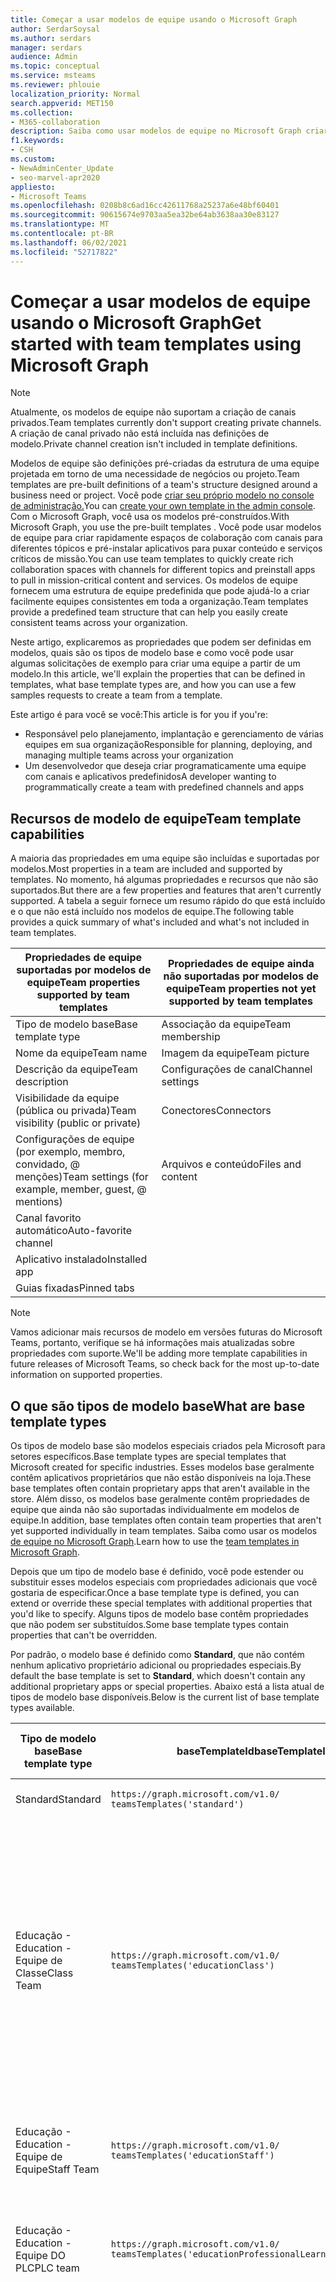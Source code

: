 ```yaml
---
title: Começar a usar modelos de equipe usando o Microsoft Graph
author: SerdarSoysal
ms.author: serdars
manager: serdars
audience: Admin
ms.topic: conceptual
ms.service: msteams
ms.reviewer: phlouie
localization_priority: Normal
search.appverid: MET150
ms.collection:
- M365-collaboration
description: Saiba como usar modelos de equipe no Microsoft Graph criar espaços de colaboração com canais para diferentes tópicos e pré-instalar aplicativos para fornecer conteúdo e serviços.
f1.keywords:
- CSH
ms.custom:
- NewAdminCenter_Update
- seo-marvel-apr2020
appliesto:
- Microsoft Teams
ms.openlocfilehash: 0208b8c6ad16cc42611768a25237a6e48bf60401
ms.sourcegitcommit: 90615674e9703aa5ea32be64ab3638aa30e83127
ms.translationtype: MT
ms.contentlocale: pt-BR
ms.lasthandoff: 06/02/2021
ms.locfileid: "52717822"
---
```

# <a name="get-started-with-team-templates-using-microsoft-graph"></a><span data-ttu-id="325a9-103">Começar a usar modelos de equipe usando o Microsoft Graph</span><span class="sxs-lookup"><span data-stu-id="325a9-103">Get started with team templates using Microsoft Graph</span></span>

> [!NOTE]
> <span data-ttu-id="325a9-104">Atualmente, os modelos de equipe não suportam a criação de canais privados.</span><span class="sxs-lookup"><span data-stu-id="325a9-104">Team templates currently don't support creating private channels.</span></span> <span data-ttu-id="325a9-105">A criação de canal privado não está incluída nas definições de modelo.</span><span class="sxs-lookup"><span data-stu-id="325a9-105">Private channel creation isn't included in template definitions.</span></span>

<span data-ttu-id="325a9-106">Modelos de equipe são definições pré-criadas da estrutura de uma equipe projetada em torno de uma necessidade de negócios ou projeto.</span><span class="sxs-lookup"><span data-stu-id="325a9-106">Team templates are pre-built definitions of a team's structure designed around a business need or project.</span></span> <span data-ttu-id="325a9-107">Você pode [criar seu próprio modelo no console de administração.](get-started-with-teams-templates-in-the-admin-console.md)</span><span class="sxs-lookup"><span data-stu-id="325a9-107">You can [create your own template in the admin console](get-started-with-teams-templates-in-the-admin-console.md).</span></span> <span data-ttu-id="325a9-108">Com o Microsoft Graph, você usa os modelos pré-construídos.</span><span class="sxs-lookup"><span data-stu-id="325a9-108">With Microsoft Graph, you use the pre-built templates .</span></span> <span data-ttu-id="325a9-109">Você pode usar modelos de equipe para criar rapidamente espaços de colaboração com canais para diferentes tópicos e pré-instalar aplicativos para puxar conteúdo e serviços críticos de missão.</span><span class="sxs-lookup"><span data-stu-id="325a9-109">You can use team templates to quickly create rich collaboration spaces with channels for different topics and preinstall apps to pull in mission-critical content and services.</span></span> <span data-ttu-id="325a9-110">Os modelos de equipe fornecem uma estrutura de equipe predefinida que pode ajudá-lo a criar facilmente equipes consistentes em toda a organização.</span><span class="sxs-lookup"><span data-stu-id="325a9-110">Team templates provide a predefined team structure that can help you easily create consistent teams across your organization.</span></span>

<span data-ttu-id="325a9-111">Neste artigo, explicaremos as propriedades que podem ser definidas em modelos, quais são os tipos de modelo base e como você pode usar algumas solicitações de exemplo para criar uma equipe a partir de um modelo.</span><span class="sxs-lookup"><span data-stu-id="325a9-111">In this article, we'll explain the properties that can be defined in templates, what base template types are, and how you can use a few samples requests to create a team from a template.</span></span>

<span data-ttu-id="325a9-112">Este artigo é para você se você:</span><span class="sxs-lookup"><span data-stu-id="325a9-112">This article is for you if you're:</span></span>

- <span data-ttu-id="325a9-113">Responsável pelo planejamento, implantação e gerenciamento de várias equipes em sua organização</span><span class="sxs-lookup"><span data-stu-id="325a9-113">Responsible for planning, deploying, and managing multiple teams across your organization</span></span><br>
- <span data-ttu-id="325a9-114">Um desenvolvedor que deseja criar programaticamente uma equipe com canais e aplicativos predefinidos</span><span class="sxs-lookup"><span data-stu-id="325a9-114">A developer wanting to programmatically create a team with predefined channels and apps</span></span>

## <a name="team-template-capabilities"></a><span data-ttu-id="325a9-115">Recursos de modelo de equipe</span><span class="sxs-lookup"><span data-stu-id="325a9-115">Team template capabilities</span></span>

<span data-ttu-id="325a9-116">A maioria das propriedades em uma equipe são incluídas e suportadas por modelos.</span><span class="sxs-lookup"><span data-stu-id="325a9-116">Most properties in a team are included and supported by templates.</span></span> <span data-ttu-id="325a9-117">No momento, há algumas propriedades e recursos que não são suportados.</span><span class="sxs-lookup"><span data-stu-id="325a9-117">But there are a few properties and features that aren't currently supported.</span></span> <span data-ttu-id="325a9-118">A tabela a seguir fornece um resumo rápido do que está incluído e o que não está incluído nos modelos de equipe.</span><span class="sxs-lookup"><span data-stu-id="325a9-118">The following table provides a quick summary of what's included and what's not included in team templates.</span></span>

| <span data-ttu-id="325a9-119">**Propriedades de equipe suportadas por modelos de equipe**</span><span class="sxs-lookup"><span data-stu-id="325a9-119">**Team properties supported by team templates**</span></span> | <span data-ttu-id="325a9-120">**Propriedades de equipe ainda não suportadas por modelos de equipe**</span><span class="sxs-lookup"><span data-stu-id="325a9-120">**Team properties not yet supported by team templates**</span></span> |
| ------------------------------------------------ | -------------------------------------------------------- |
| <span data-ttu-id="325a9-121">Tipo de modelo base</span><span class="sxs-lookup"><span data-stu-id="325a9-121">Base template type</span></span> | <span data-ttu-id="325a9-122">Associação da equipe</span><span class="sxs-lookup"><span data-stu-id="325a9-122">Team membership</span></span> |
| <span data-ttu-id="325a9-123">Nome da equipe</span><span class="sxs-lookup"><span data-stu-id="325a9-123">Team name</span></span> | <span data-ttu-id="325a9-124">Imagem da equipe</span><span class="sxs-lookup"><span data-stu-id="325a9-124">Team picture</span></span> |
| <span data-ttu-id="325a9-125">Descrição da equipe</span><span class="sxs-lookup"><span data-stu-id="325a9-125">Team description</span></span> | <span data-ttu-id="325a9-126">Configurações de canal</span><span class="sxs-lookup"><span data-stu-id="325a9-126">Channel settings</span></span> |
| <span data-ttu-id="325a9-127">Visibilidade da equipe (pública ou privada)</span><span class="sxs-lookup"><span data-stu-id="325a9-127">Team visibility (public or private)</span></span> | <span data-ttu-id="325a9-128">Conectores</span><span class="sxs-lookup"><span data-stu-id="325a9-128">Connectors</span></span> |
| <span data-ttu-id="325a9-129">Configurações de equipe (por exemplo, membro, convidado, @ menções)</span><span class="sxs-lookup"><span data-stu-id="325a9-129">Team settings (for example, member, guest, @ mentions)</span></span> | <span data-ttu-id="325a9-130">Arquivos e conteúdo</span><span class="sxs-lookup"><span data-stu-id="325a9-130">Files and content</span></span> |
| <span data-ttu-id="325a9-131">Canal favorito automático</span><span class="sxs-lookup"><span data-stu-id="325a9-131">Auto-favorite channel</span></span> | |
| <span data-ttu-id="325a9-132">Aplicativo instalado</span><span class="sxs-lookup"><span data-stu-id="325a9-132">Installed app</span></span> | |
| <span data-ttu-id="325a9-133">Guias fixadas</span><span class="sxs-lookup"><span data-stu-id="325a9-133">Pinned tabs</span></span> | |

> [!NOTE]
> <span data-ttu-id="325a9-134">Vamos adicionar mais recursos de modelo em versões futuras do Microsoft Teams, portanto, verifique se há informações mais atualizadas sobre propriedades com suporte.</span><span class="sxs-lookup"><span data-stu-id="325a9-134">We'll be adding more template capabilities in future releases of Microsoft Teams, so check back for the most up-to-date information on supported properties.</span></span>

## <a name="what-are-base-template-types"></a><span data-ttu-id="325a9-135">O que são tipos de modelo base</span><span class="sxs-lookup"><span data-stu-id="325a9-135">What are base template types</span></span>

<span data-ttu-id="325a9-136">Os tipos de modelo base são modelos especiais criados pela Microsoft para setores específicos.</span><span class="sxs-lookup"><span data-stu-id="325a9-136">Base template types are special templates that Microsoft created for specific industries.</span></span> <span data-ttu-id="325a9-137">Esses modelos base geralmente contêm aplicativos proprietários que não estão disponíveis na loja.</span><span class="sxs-lookup"><span data-stu-id="325a9-137">These base templates often contain proprietary apps that aren't available in the store.</span></span> <span data-ttu-id="325a9-138">Além disso, os modelos base geralmente contêm propriedades de equipe que ainda não são suportadas individualmente em modelos de equipe.</span><span class="sxs-lookup"><span data-stu-id="325a9-138">In addition, base templates often contain team properties that aren't yet supported individually in team templates.</span></span> <span data-ttu-id="325a9-139">Saiba como usar os modelos [de equipe no Microsoft Graph](get-started-with-teams-templates.md).</span><span class="sxs-lookup"><span data-stu-id="325a9-139">Learn how to use the [team templates in Microsoft Graph](get-started-with-teams-templates.md).</span></span>

<span data-ttu-id="325a9-140">Depois que um tipo de modelo base é definido, você pode estender ou substituir esses modelos especiais com propriedades adicionais que você gostaria de especificar.</span><span class="sxs-lookup"><span data-stu-id="325a9-140">Once a base template type is defined, you can extend or override these special templates with additional properties that you'd like to specify.</span></span> <span data-ttu-id="325a9-141">Alguns tipos de modelo base contêm propriedades que não podem ser substituídos.</span><span class="sxs-lookup"><span data-stu-id="325a9-141">Some base template types contain properties that can't be overridden.</span></span>

<span data-ttu-id="325a9-142">Por padrão, o modelo base é definido como **Standard**, que não contém nenhum aplicativo proprietário adicional ou propriedades especiais.</span><span class="sxs-lookup"><span data-stu-id="325a9-142">By default the base template is set to **Standard**, which doesn't contain any additional proprietary apps or special properties.</span></span> <span data-ttu-id="325a9-143">Abaixo está a lista atual de tipos de modelo base disponíveis.</span><span class="sxs-lookup"><span data-stu-id="325a9-143">Below is the current list of base template types available.</span></span>

| <span data-ttu-id="325a9-144">Tipo de modelo base</span><span class="sxs-lookup"><span data-stu-id="325a9-144">Base template type</span></span> | <span data-ttu-id="325a9-145">baseTemplateId</span><span class="sxs-lookup"><span data-stu-id="325a9-145">baseTemplateId</span></span> | <span data-ttu-id="325a9-146">Propriedades que vêm com este modelo base</span><span class="sxs-lookup"><span data-stu-id="325a9-146">Properties that come with this base template</span></span> |
| ------------------ | -------------- | ----------------------------------------------------- |
| <span data-ttu-id="325a9-147">Standard</span><span class="sxs-lookup"><span data-stu-id="325a9-147">Standard</span></span> | `https://graph.microsoft.com/v1.0/`<br>`teamsTemplates('standard')` | <span data-ttu-id="325a9-148">Sem aplicativos e propriedades adicionais</span><span class="sxs-lookup"><span data-stu-id="325a9-148">No additional apps and properties</span></span> |
| <span data-ttu-id="325a9-149">Educação -</span><span class="sxs-lookup"><span data-stu-id="325a9-149">Education -</span></span><br><span data-ttu-id="325a9-150">Equipe de Classe</span><span class="sxs-lookup"><span data-stu-id="325a9-150">Class Team</span></span> | `https://graph.microsoft.com/v1.0/`<br>`teamsTemplates('educationClass')` | <span data-ttu-id="325a9-151">Apps:</span><span class="sxs-lookup"><span data-stu-id="325a9-151">Apps:</span></span><ul><li><span data-ttu-id="325a9-152">OneNote Bloco de Anotações de Classe (fixado na **guia Geral)**</span><span class="sxs-lookup"><span data-stu-id="325a9-152">OneNote Class Notebook (pinned to the **General** tab)</span></span> </li><li><span data-ttu-id="325a9-153">Aplicativo assignments (fixado na **guia Geral)**</span><span class="sxs-lookup"><span data-stu-id="325a9-153">Assignments app (pinned to the **General** tab)</span></span></li></ul> <span data-ttu-id="325a9-154">Propriedades de equipe:</span><span class="sxs-lookup"><span data-stu-id="325a9-154">Team properties:</span></span><ul><li><span data-ttu-id="325a9-155">Visibilidade de equipe definida como **HiddenMembership** (não pode ser substituído)</span><span class="sxs-lookup"><span data-stu-id="325a9-155">Team visibility set to **HiddenMembership** (cannot be overridden)</span></span></li></ul> |
| <span data-ttu-id="325a9-156">Educação -</span><span class="sxs-lookup"><span data-stu-id="325a9-156">Education -</span></span><br><span data-ttu-id="325a9-157">Equipe de Equipe</span><span class="sxs-lookup"><span data-stu-id="325a9-157">Staff Team</span></span> | `https://graph.microsoft.com/v1.0/`<br>`teamsTemplates('educationStaff')` | <span data-ttu-id="325a9-158">Apps:</span><span class="sxs-lookup"><span data-stu-id="325a9-158">Apps:</span></span><ul><li><span data-ttu-id="325a9-159">OneNote Bloco de Anotações de Equipe (fixado na **guia Geral)**</span><span class="sxs-lookup"><span data-stu-id="325a9-159">OneNote Staff Notebook (pinned to the **General** tab)</span></span></li></ul> |
|<span data-ttu-id="325a9-160">Educação -</span><span class="sxs-lookup"><span data-stu-id="325a9-160">Education -</span></span><br><span data-ttu-id="325a9-161">Equipe DO PLC</span><span class="sxs-lookup"><span data-stu-id="325a9-161">PLC team</span></span> |`https://graph.microsoft.com/v1.0/`<br>`teamsTemplates('educationProfessionalLearningCommunity')` | <span data-ttu-id="325a9-162">Apps:</span><span class="sxs-lookup"><span data-stu-id="325a9-162">Apps:</span></span><ul><li><span data-ttu-id="325a9-163">OneNote Bloco de anotações PLC (fixado na **guia Geral)**</span><span class="sxs-lookup"><span data-stu-id="325a9-163">OneNote PLC Notebook (pinned to the **General** tab)</span></span></ul></li>|
| <span data-ttu-id="325a9-164">Varejo -</span><span class="sxs-lookup"><span data-stu-id="325a9-164">Retail -</span></span><br><span data-ttu-id="325a9-165">Loja</span><span class="sxs-lookup"><span data-stu-id="325a9-165">Store</span></span> | `https://graph.microsoft.com/v1.0/`<br>`teamsTemplates('retailStore')` | <span data-ttu-id="325a9-166">Canais:</span><span class="sxs-lookup"><span data-stu-id="325a9-166">Channels:</span></span><ul><li><span data-ttu-id="325a9-167">Mudança de entrega</span><span class="sxs-lookup"><span data-stu-id="325a9-167">Shift handoff</span></span></li><li><span data-ttu-id="325a9-168">Aprendizado</span><span class="sxs-lookup"><span data-stu-id="325a9-168">Learning</span></span></li></ul><span data-ttu-id="325a9-169">Propriedades de equipe</span><span class="sxs-lookup"><span data-stu-id="325a9-169">Team properties</span></span><ul><li><span data-ttu-id="325a9-170">Visibilidade da equipe definida como Pública</span><span class="sxs-lookup"><span data-stu-id="325a9-170">Team visibility set to Public</span></span></li></ul><span data-ttu-id="325a9-171">Permissões de membro</span><span class="sxs-lookup"><span data-stu-id="325a9-171">Member permissions</span></span><ul><li><span data-ttu-id="325a9-172">Impedir que os membros criar, atualizar ou remover canais</span><span class="sxs-lookup"><span data-stu-id="325a9-172">Prevent members from creating, updating, or removing channels</span></span></li><li><span data-ttu-id="325a9-173">Impedir que os membros adicionem ou removam aplicativos</span><span class="sxs-lookup"><span data-stu-id="325a9-173">Prevent members from adding or removing apps</span></span></li><li><span data-ttu-id="325a9-174">Impedir que os membros criar, atualizar ou remover conectores</span><span class="sxs-lookup"><span data-stu-id="325a9-174">Prevent members from creating, updating, or removing connectors</span></span></li></ul> |
| <span data-ttu-id="325a9-175">Varejo -</span><span class="sxs-lookup"><span data-stu-id="325a9-175">Retail -</span></span><br><span data-ttu-id="325a9-176">Colaboração do gerente</span><span class="sxs-lookup"><span data-stu-id="325a9-176">Manager collaboration</span></span> | `https://graph.microsoft.com/v1.0/`<br>`teamsTemplates('retailManagerCollaboration')` | <span data-ttu-id="325a9-177">Canais:</span><span class="sxs-lookup"><span data-stu-id="325a9-177">Channels:</span></span><ul><li><span data-ttu-id="325a9-178">Aprendizado</span><span class="sxs-lookup"><span data-stu-id="325a9-178">Learning</span></span></li><li><span data-ttu-id="325a9-179">Operações</span><span class="sxs-lookup"><span data-stu-id="325a9-179">Operations</span></span></li></ul><span data-ttu-id="325a9-180">Propriedades de equipe:</span><span class="sxs-lookup"><span data-stu-id="325a9-180">Team properties:</span></span><ul><li><span data-ttu-id="325a9-181">Visibilidade da equipe definida como Privada</span><span class="sxs-lookup"><span data-stu-id="325a9-181">Team visibility set to Private</span></span></li></ul><span data-ttu-id="325a9-182">Permissões de membro:</span><span class="sxs-lookup"><span data-stu-id="325a9-182">Member permissions:</span></span><ul><li><span data-ttu-id="325a9-183">Impedir que os membros criar, atualizar ou remover canais</span><span class="sxs-lookup"><span data-stu-id="325a9-183">Prevent members from creating, updating, or removing channels</span></span></li><li><span data-ttu-id="325a9-184">Impedir que os membros adicionem ou removam aplicativos</span><span class="sxs-lookup"><span data-stu-id="325a9-184">Prevent members from adding or removing apps</span></span></li><li><span data-ttu-id="325a9-185">Impedir que os membros criar, atualizar ou remover conectores</span><span class="sxs-lookup"><span data-stu-id="325a9-185">Prevent members from creating, updating, or removing connectors</span></span></li></ul>|
| <span data-ttu-id="325a9-186">Assistência médica -</span><span class="sxs-lookup"><span data-stu-id="325a9-186">Healthcare -</span></span><br><span data-ttu-id="325a9-187">Ward</span><span class="sxs-lookup"><span data-stu-id="325a9-187">Ward</span></span> |`https://graph.microsoft.com/v1.0/`<br>`teamsTemplates('healthcareWard')` |<span data-ttu-id="325a9-188">Canais:</span><span class="sxs-lookup"><span data-stu-id="325a9-188">Channels:</span></span> <ul><li><span data-ttu-id="325a9-189">Anúncios\*</span><span class="sxs-lookup"><span data-stu-id="325a9-189">Announcements\*</span></span></li><li><span data-ttu-id="325a9-190">Insuidades\*</span><span class="sxs-lookup"><span data-stu-id="325a9-190">Huddles\*</span></span></li><li><span data-ttu-id="325a9-191">Rodadas</span><span class="sxs-lookup"><span data-stu-id="325a9-191">Rounds</span></span></li><li><span data-ttu-id="325a9-192">Pessoal\*</span><span class="sxs-lookup"><span data-stu-id="325a9-192">Staffing\*</span></span></li><li><span data-ttu-id="325a9-193">Treinamento\*</span><span class="sxs-lookup"><span data-stu-id="325a9-193">Training\*</span></span></li></ul><span data-ttu-id="325a9-194">\*Canais favoritos automáticos</span><span class="sxs-lookup"><span data-stu-id="325a9-194">\*Auto-favorited channels</span></span> |
|<span data-ttu-id="325a9-195">Assistência médica -</span><span class="sxs-lookup"><span data-stu-id="325a9-195">Healthcare -</span></span><br><span data-ttu-id="325a9-196">Hospital</span><span class="sxs-lookup"><span data-stu-id="325a9-196">Hospital</span></span> | `https://graph.microsoft.com/v1.0/`<br>`teamsTemplates('healthcareHospital')` |<span data-ttu-id="325a9-197">Canais:</span><span class="sxs-lookup"><span data-stu-id="325a9-197">Channels:</span></span><ul><li><span data-ttu-id="325a9-198">Anúncios\*</span><span class="sxs-lookup"><span data-stu-id="325a9-198">Announcements\*</span></span></li><li><span data-ttu-id="325a9-199">Conformidade\*</span><span class="sxs-lookup"><span data-stu-id="325a9-199">Compliance\*</span></span></li><li><span data-ttu-id="325a9-200">Custódia</span><span class="sxs-lookup"><span data-stu-id="325a9-200">Custodial</span></span></li><li><span data-ttu-id="325a9-201">Recursos Humanos</span><span class="sxs-lookup"><span data-stu-id="325a9-201">Human Resources</span></span></li></li><li><span data-ttu-id="325a9-202">Farmácia</span><span class="sxs-lookup"><span data-stu-id="325a9-202">Pharmacy</span></span></li></ul><span data-ttu-id="325a9-203">\*Canal favorito automático</span><span class="sxs-lookup"><span data-stu-id="325a9-203">\*Auto-favorited channel</span></span>|
|||


<span data-ttu-id="325a9-204">Use os modelos a seguir para criar equipes no cliente Teams, bem como no Microsoft Graph.</span><span class="sxs-lookup"><span data-stu-id="325a9-204">Use the following templates to create teams in both the Teams client as well as Microsoft Graph.</span></span>


| <span data-ttu-id="325a9-205">Tipo de modelo base</span><span class="sxs-lookup"><span data-stu-id="325a9-205">Base template type</span></span> | <span data-ttu-id="325a9-206">baseTemplateId</span><span class="sxs-lookup"><span data-stu-id="325a9-206">baseTemplateId</span></span> | <span data-ttu-id="325a9-207">Propriedades que vêm com este modelo base</span><span class="sxs-lookup"><span data-stu-id="325a9-207">Properties that come with this base template</span></span> |
| ------------------ | -------------- | ----------------------------------------------------- |
| <span data-ttu-id="325a9-208">Adotar Office 365</span><span class="sxs-lookup"><span data-stu-id="325a9-208">Adopt Office 365</span></span> |`com.microsoft.teams.template.`<br>`AdoptOffice365`|  <span data-ttu-id="325a9-209">Canais:</span><span class="sxs-lookup"><span data-stu-id="325a9-209">Channels:</span></span> <ul><li><span data-ttu-id="325a9-210">Geral</span><span class="sxs-lookup"><span data-stu-id="325a9-210">General</span></span></li> <li><span data-ttu-id="325a9-211">Comunicados</span><span class="sxs-lookup"><span data-stu-id="325a9-211">Announcements</span></span></li> <li><span data-ttu-id="325a9-212">Canto campeões</span><span class="sxs-lookup"><span data-stu-id="325a9-212">Champions corner</span></span></li> <li><span data-ttu-id="325a9-213">Formulários de equipe</span><span class="sxs-lookup"><span data-stu-id="325a9-213">Team forms</span></span></li></ul> <span data-ttu-id="325a9-214">Apps:</span><span class="sxs-lookup"><span data-stu-id="325a9-214">Apps:</span></span> <ul><li><span data-ttu-id="325a9-215">Wiki</span><span class="sxs-lookup"><span data-stu-id="325a9-215">Wiki</span></span></li>  <li><span data-ttu-id="325a9-216">Calendário</span><span class="sxs-lookup"><span data-stu-id="325a9-216">Calendar</span></span></li> |
| <span data-ttu-id="325a9-217">Gerenciar um projeto</span><span class="sxs-lookup"><span data-stu-id="325a9-217">Manage a project</span></span> |`com.microsoft.teams.template.`<br>`ManageAProject`| <span data-ttu-id="325a9-218">Canais:</span><span class="sxs-lookup"><span data-stu-id="325a9-218">Channels:</span></span> <ul><li><span data-ttu-id="325a9-219">Geral</span><span class="sxs-lookup"><span data-stu-id="325a9-219">General</span></span></li> <li><span data-ttu-id="325a9-220">Comunicados</span><span class="sxs-lookup"><span data-stu-id="325a9-220">Announcements</span></span></li> <li><span data-ttu-id="325a9-221">Recursos</span><span class="sxs-lookup"><span data-stu-id="325a9-221">Resources</span></span></li> <li><span data-ttu-id="325a9-222">Planejamento</span><span class="sxs-lookup"><span data-stu-id="325a9-222">Planning</span></span></li></ul> <span data-ttu-id="325a9-223">Apps:</span><span class="sxs-lookup"><span data-stu-id="325a9-223">Apps:</span></span><ul><li><span data-ttu-id="325a9-224">Wiki</span><span class="sxs-lookup"><span data-stu-id="325a9-224">Wiki</span></span></li><li><span data-ttu-id="325a9-225">OneNote</span><span class="sxs-lookup"><span data-stu-id="325a9-225">OneNote</span></span></li></ul> |
| <span data-ttu-id="325a9-226">Gerenciar um evento</span><span class="sxs-lookup"><span data-stu-id="325a9-226">Manage an event</span></span>|`com.microsoft.teams.template.`<br>`ManageAnEvent` | <span data-ttu-id="325a9-227">Canais:</span><span class="sxs-lookup"><span data-stu-id="325a9-227">Channels:</span></span> <ul><li><span data-ttu-id="325a9-228">Geral</span><span class="sxs-lookup"><span data-stu-id="325a9-228">General</span></span></li> <li><span data-ttu-id="325a9-229">Comunicados</span><span class="sxs-lookup"><span data-stu-id="325a9-229">Announcements</span></span></li> <li><span data-ttu-id="325a9-230">Orçamento</span><span class="sxs-lookup"><span data-stu-id="325a9-230">Budget</span></span></li> <li><span data-ttu-id="325a9-231">Conteúdo</span><span class="sxs-lookup"><span data-stu-id="325a9-231">Content</span></span></li><li><span data-ttu-id="325a9-232">Logística</span><span class="sxs-lookup"><span data-stu-id="325a9-232">Logistics</span></span></li> <li><span data-ttu-id="325a9-233">Planejamento</span><span class="sxs-lookup"><span data-stu-id="325a9-233">Planning</span></span></li> <li> <span data-ttu-id="325a9-234">Marketing e PR</span><span class="sxs-lookup"><span data-stu-id="325a9-234">Marketing and PR</span></span></li></ul> <span data-ttu-id="325a9-235">Apps:</span><span class="sxs-lookup"><span data-stu-id="325a9-235">Apps:</span></span><ul><li><span data-ttu-id="325a9-236">Wiki</span><span class="sxs-lookup"><span data-stu-id="325a9-236">Wiki</span></span></li><li><span data-ttu-id="325a9-237">Site</span><span class="sxs-lookup"><span data-stu-id="325a9-237">Website</span></span></li> <li><span data-ttu-id="325a9-238">YouTube</span><span class="sxs-lookup"><span data-stu-id="325a9-238">YouTube</span></span></li> <li><span data-ttu-id="325a9-239">Planner</span><span class="sxs-lookup"><span data-stu-id="325a9-239">Planner</span></span></li> <li><span data-ttu-id="325a9-240">OneNote</span><span class="sxs-lookup"><span data-stu-id="325a9-240">OneNote</span></span></li></ul> |
|<span data-ttu-id="325a9-241">Funcionários de integração</span><span class="sxs-lookup"><span data-stu-id="325a9-241">Onboard employees</span></span>|`com.microsoft.teams.template.`<br>`OnboardEmployees` | <span data-ttu-id="325a9-242">Canais:</span><span class="sxs-lookup"><span data-stu-id="325a9-242">Channels:</span></span> <ul><li><span data-ttu-id="325a9-243">Geral</span><span class="sxs-lookup"><span data-stu-id="325a9-243">General</span></span></li> <li><span data-ttu-id="325a9-244">Comunicados</span><span class="sxs-lookup"><span data-stu-id="325a9-244">Announcements</span></span></li> <li><span data-ttu-id="325a9-245">Chat de funcionários</span><span class="sxs-lookup"><span data-stu-id="325a9-245">Employee chat</span></span></li> <li><span data-ttu-id="325a9-246">Treinamento</span><span class="sxs-lookup"><span data-stu-id="325a9-246">Training</span></span></li></ul><span data-ttu-id="325a9-247">Apps:</span><span class="sxs-lookup"><span data-stu-id="325a9-247">Apps:</span></span><ul><li><span data-ttu-id="325a9-248">Wiki</span><span class="sxs-lookup"><span data-stu-id="325a9-248">Wiki</span></span></li><li><span data-ttu-id="325a9-249">Comunidades</span><span class="sxs-lookup"><span data-stu-id="325a9-249">Communities</span></span></li></ul>|
|<span data-ttu-id="325a9-250">Organizar o help desk</span><span class="sxs-lookup"><span data-stu-id="325a9-250">Organize help desk</span></span>| `com.microsoft.teams.template.`<br>`OrganizeHelpDesk`|<span data-ttu-id="325a9-251">Canais:</span><span class="sxs-lookup"><span data-stu-id="325a9-251">Channels:</span></span><ul><li><span data-ttu-id="325a9-252">Geral</span><span class="sxs-lookup"><span data-stu-id="325a9-252">General</span></span></li><li><span data-ttu-id="325a9-253">Comunicados</span><span class="sxs-lookup"><span data-stu-id="325a9-253">Announcements</span></span></li><li><span data-ttu-id="325a9-254">Perguntas frequentes</span><span class="sxs-lookup"><span data-stu-id="325a9-254">FAQ</span></span></li></ul><span data-ttu-id="325a9-255">Apps:</span><span class="sxs-lookup"><span data-stu-id="325a9-255">Apps:</span></span><ul><li><span data-ttu-id="325a9-256">Wiki</span><span class="sxs-lookup"><span data-stu-id="325a9-256">Wiki</span></span></li><li><span data-ttu-id="325a9-257">OneNote</span><span class="sxs-lookup"><span data-stu-id="325a9-257">OneNote</span></span></li></ul> |
| <span data-ttu-id="325a9-258">Colabore no atendimento aos pacientes</span><span class="sxs-lookup"><span data-stu-id="325a9-258">Collaborate on patient care</span></span>| `healthcareWard `| <span data-ttu-id="325a9-259">Canais:</span><span class="sxs-lookup"><span data-stu-id="325a9-259">Channels:</span></span><ul><li><span data-ttu-id="325a9-260">Geral</span><span class="sxs-lookup"><span data-stu-id="325a9-260">General</span></span></li><li><span data-ttu-id="325a9-261">Comunicados</span><span class="sxs-lookup"><span data-stu-id="325a9-261">Announcements</span></span></li><li><span data-ttu-id="325a9-262">Insuidades</span><span class="sxs-lookup"><span data-stu-id="325a9-262">Huddles</span></span></li><li><span data-ttu-id="325a9-263">Rodadas</span><span class="sxs-lookup"><span data-stu-id="325a9-263">Rounds</span></span></li><li><span data-ttu-id="325a9-264">Estrelada</span><span class="sxs-lookup"><span data-stu-id="325a9-264">Staffing</span></span></li><li><span data-ttu-id="325a9-265">Treinamento</span><span class="sxs-lookup"><span data-stu-id="325a9-265">Training</span></span></li></ul> <span data-ttu-id="325a9-266">Apps:</span><span class="sxs-lookup"><span data-stu-id="325a9-266">Apps:</span></span> <ul><li><span data-ttu-id="325a9-267">Wiki</span><span class="sxs-lookup"><span data-stu-id="325a9-267">Wiki</span></span></li>|
| <span data-ttu-id="325a9-268">Colaborar em uma crise global ou evento</span><span class="sxs-lookup"><span data-stu-id="325a9-268">Collaborate on global crisis or event</span></span> |`com.microsoft.teams.template.`<br>`CollaborateOnAGlobalCrisisOrEvent`| <span data-ttu-id="325a9-269">Canais:</span><span class="sxs-lookup"><span data-stu-id="325a9-269">Channels:</span></span> <ul><li><span data-ttu-id="325a9-270">Geral</span><span class="sxs-lookup"><span data-stu-id="325a9-270">General</span></span><li><span data-ttu-id="325a9-271">Comunicados</span><span class="sxs-lookup"><span data-stu-id="325a9-271">Announcements</span></span></li><li><span data-ttu-id="325a9-272">Notícias do mundo</span><span class="sxs-lookup"><span data-stu-id="325a9-272">World news</span></span></li><li><span data-ttu-id="325a9-273">Continuidade de negócios</span><span class="sxs-lookup"><span data-stu-id="325a9-273">Business continuity</span></span></li><li><span data-ttu-id="325a9-274">Trabalho remoto</span><span class="sxs-lookup"><span data-stu-id="325a9-274">Remote working</span></span></li><li><span data-ttu-id="325a9-275">Comunicados internos</span><span class="sxs-lookup"><span data-stu-id="325a9-275">Internal comms</span></span></li><li><span data-ttu-id="325a9-276">Comunicados externos</span><span class="sxs-lookup"><span data-stu-id="325a9-276">External comms</span></span></li><li><span data-ttu-id="325a9-277">Reclamações de clientes</span><span class="sxs-lookup"><span data-stu-id="325a9-277">Customer complaints</span></span></li><li><span data-ttu-id="325a9-278">Kudos</span><span class="sxs-lookup"><span data-stu-id="325a9-278">Kudos</span></span></li><li><span data-ttu-id="325a9-279">Atualização executiva</span><span class="sxs-lookup"><span data-stu-id="325a9-279">Executive update</span></span></li></ul><span data-ttu-id="325a9-280">Apps:</span><span class="sxs-lookup"><span data-stu-id="325a9-280">Apps:</span></span> <ul><li><span data-ttu-id="325a9-281">Elogio</span><span class="sxs-lookup"><span data-stu-id="325a9-281">Praise</span></span></li><li><span data-ttu-id="325a9-282">Wiki</span><span class="sxs-lookup"><span data-stu-id="325a9-282">Wiki</span></span></li><li><span data-ttu-id="325a9-283">Site</span><span class="sxs-lookup"><span data-stu-id="325a9-283">Website</span></span></li></ul>|
|<span data-ttu-id="325a9-284">Colaborar em uma filial bancária</span><span class="sxs-lookup"><span data-stu-id="325a9-284">Collaborate within a bank branch</span></span>| `com.microsoft.teams.template.`<br>`CollaborateWithinABankBranch `|<span data-ttu-id="325a9-285">Canais:</span><span class="sxs-lookup"><span data-stu-id="325a9-285">Channels:</span></span> <ul><li><span data-ttu-id="325a9-286">Geral</span><span class="sxs-lookup"><span data-stu-id="325a9-286">General</span></span><li><span data-ttu-id="325a9-287">Comunicados</span><span class="sxs-lookup"><span data-stu-id="325a9-287">Announcements</span></span></li><li><span data-ttu-id="325a9-288">Insuidades</span><span class="sxs-lookup"><span data-stu-id="325a9-288">Huddles</span></span></li><li><span data-ttu-id="325a9-289">Reuniões do cliente</span><span class="sxs-lookup"><span data-stu-id="325a9-289">Customer meetings</span></span></li><li><span data-ttu-id="325a9-290">Coaching</span><span class="sxs-lookup"><span data-stu-id="325a9-290">Coaching</span></span></li><li><span data-ttu-id="325a9-291">Desenvolvimento de habilidades</span><span class="sxs-lookup"><span data-stu-id="325a9-291">Skills development</span></span></li><li><span data-ttu-id="325a9-292">Processamento de empréstimos</span><span class="sxs-lookup"><span data-stu-id="325a9-292">Loan processing</span></span></li><li><span data-ttu-id="325a9-293">Reclamações de clientes</span><span class="sxs-lookup"><span data-stu-id="325a9-293">Customer complaints</span></span></li><li><span data-ttu-id="325a9-294">Kudos</span><span class="sxs-lookup"><span data-stu-id="325a9-294">Kudos</span></span></li><li><span data-ttu-id="325a9-295">Material divertido</span><span class="sxs-lookup"><span data-stu-id="325a9-295">Fun stuff</span></span></li><li><span data-ttu-id="325a9-296">Conformidade</span><span class="sxs-lookup"><span data-stu-id="325a9-296">Compliance</span></span></li></ul>|
|<span data-ttu-id="325a9-297">Coordenar a resposta a incidentes</span><span class="sxs-lookup"><span data-stu-id="325a9-297">Coordinate incident response</span></span>| `com.microsoft.teams.template.`<br>`CoordinateIncidentResponse`|<span data-ttu-id="325a9-298">Canais:</span><span class="sxs-lookup"><span data-stu-id="325a9-298">Channels:</span></span> <ul><li><span data-ttu-id="325a9-299">Geral</span><span class="sxs-lookup"><span data-stu-id="325a9-299">General</span></span><li><span data-ttu-id="325a9-300">Comunicados</span><span class="sxs-lookup"><span data-stu-id="325a9-300">Announcements</span></span></li><li><span data-ttu-id="325a9-301">Logística</span><span class="sxs-lookup"><span data-stu-id="325a9-301">Logistics</span></span></li><li><span data-ttu-id="325a9-302">Planejamento</span><span class="sxs-lookup"><span data-stu-id="325a9-302">Planning</span></span></li><li><span data-ttu-id="325a9-303">Recuperação</span><span class="sxs-lookup"><span data-stu-id="325a9-303">Recovery</span></span></li><li><span data-ttu-id="325a9-304">Urgente</span><span class="sxs-lookup"><span data-stu-id="325a9-304">Urgent</span></span></li></ul> <span data-ttu-id="325a9-305">Apps:</span><span class="sxs-lookup"><span data-stu-id="325a9-305">Apps:</span></span> <ul><li><span data-ttu-id="325a9-306">Wiki</span><span class="sxs-lookup"><span data-stu-id="325a9-306">Wiki</span></span></li><li><span data-ttu-id="325a9-307">Excel</span><span class="sxs-lookup"><span data-stu-id="325a9-307">Excel</span></span></li><li><span data-ttu-id="325a9-308">OneNote</span><span class="sxs-lookup"><span data-stu-id="325a9-308">OneNote</span></span></li><li><span data-ttu-id="325a9-309">SharePoint</span><span class="sxs-lookup"><span data-stu-id="325a9-309">SharePoint</span></span></li><li><span data-ttu-id="325a9-310">Planner</span><span class="sxs-lookup"><span data-stu-id="325a9-310">Planner</span></span></li></ul>|
|<span data-ttu-id="325a9-311">Hospital</span><span class="sxs-lookup"><span data-stu-id="325a9-311">Hospital</span></span>| <span data-ttu-id="325a9-312">`healthcareHospita`l</span><span class="sxs-lookup"><span data-stu-id="325a9-312">`healthcareHospita`l</span></span> |<span data-ttu-id="325a9-313">Canais:</span><span class="sxs-lookup"><span data-stu-id="325a9-313">Channels:</span></span> <ul><li><span data-ttu-id="325a9-314">Geral</span><span class="sxs-lookup"><span data-stu-id="325a9-314">General</span></span><li><span data-ttu-id="325a9-315">Comunicados</span><span class="sxs-lookup"><span data-stu-id="325a9-315">Announcements</span></span></li><li><span data-ttu-id="325a9-316">Conformidade</span><span class="sxs-lookup"><span data-stu-id="325a9-316">Compliance</span></span></li><li><span data-ttu-id="325a9-317">Custódia</span><span class="sxs-lookup"><span data-stu-id="325a9-317">Custodial</span></span></li><li><span data-ttu-id="325a9-318">Recursos humanos</span><span class="sxs-lookup"><span data-stu-id="325a9-318">Human resources</span></span></li><li><span data-ttu-id="325a9-319">Farmácia</span><span class="sxs-lookup"><span data-stu-id="325a9-319">Pharmacy</span></span></li></ul> <span data-ttu-id="325a9-320">Apps:</span><span class="sxs-lookup"><span data-stu-id="325a9-320">Apps:</span></span> <ul><li><span data-ttu-id="325a9-321">Wiki</span><span class="sxs-lookup"><span data-stu-id="325a9-321">Wiki</span></span></li></ul>|
|<span data-ttu-id="325a9-322">Organizar uma store</span><span class="sxs-lookup"><span data-stu-id="325a9-322">Organize a store</span></span>| `retailStore` |<span data-ttu-id="325a9-323">Canais:</span><span class="sxs-lookup"><span data-stu-id="325a9-323">Channels:</span></span> <ul><li><span data-ttu-id="325a9-324">Geral</span><span class="sxs-lookup"><span data-stu-id="325a9-324">General</span></span><li><span data-ttu-id="325a9-325">Mudança de entrega</span><span class="sxs-lookup"><span data-stu-id="325a9-325">Shift handoff</span></span></li><li><span data-ttu-id="325a9-326">Aprendizado</span><span class="sxs-lookup"><span data-stu-id="325a9-326">Learning</span></span></li></ul> <span data-ttu-id="325a9-327">Aplicativos:</span><span class="sxs-lookup"><span data-stu-id="325a9-327">Apps:</span></span> <ul><li><span data-ttu-id="325a9-328">Wiki</span><span class="sxs-lookup"><span data-stu-id="325a9-328">Wiki</span></span></li></ul>|
|<span data-ttu-id="325a9-329">Qualidade e segurança</span><span class="sxs-lookup"><span data-stu-id="325a9-329">Quality and safety</span></span> |`com.microsoft.teams.`<br>`template.QualitySafety`|<span data-ttu-id="325a9-330">Canais:</span><span class="sxs-lookup"><span data-stu-id="325a9-330">Channels:</span></span> <ul><li><span data-ttu-id="325a9-331">Geral</span><span class="sxs-lookup"><span data-stu-id="325a9-331">General</span></span><li><span data-ttu-id="325a9-332">Comunicados</span><span class="sxs-lookup"><span data-stu-id="325a9-332">Announcements</span></span></li><li><span data-ttu-id="325a9-333">Linha 1</span><span class="sxs-lookup"><span data-stu-id="325a9-333">Line 1</span></span></li><li><span data-ttu-id="325a9-334">Linha 2</span><span class="sxs-lookup"><span data-stu-id="325a9-334">Line 2</span></span></li><li><span data-ttu-id="325a9-335">Linha 3</span><span class="sxs-lookup"><span data-stu-id="325a9-335">Line 3</span></span></li><li><span data-ttu-id="325a9-336">Segurança</span><span class="sxs-lookup"><span data-stu-id="325a9-336">Safety</span></span></li><li><span data-ttu-id="325a9-337">Treinamento</span><span class="sxs-lookup"><span data-stu-id="325a9-337">Training</span></span></li><li><span data-ttu-id="325a9-338">Manutenção</span><span class="sxs-lookup"><span data-stu-id="325a9-338">Maintenance</span></span></li><li><span data-ttu-id="325a9-339">Material divertido</span><span class="sxs-lookup"><span data-stu-id="325a9-339">Fun stuff</span></span></li></ul> <span data-ttu-id="325a9-340">Apps:</span><span class="sxs-lookup"><span data-stu-id="325a9-340">Apps:</span></span> <ul><li><span data-ttu-id="325a9-341">Wiki</span><span class="sxs-lookup"><span data-stu-id="325a9-341">Wiki</span></span></li></ul>|
|<span data-ttu-id="325a9-342">Varejo - colaboração do gerente</span><span class="sxs-lookup"><span data-stu-id="325a9-342">Retail - manager collaboration</span></span>| `retailManagerCollaboration` |<span data-ttu-id="325a9-343">Canais:</span><span class="sxs-lookup"><span data-stu-id="325a9-343">Channels:</span></span> <ul><li><span data-ttu-id="325a9-344">Geral</span><span class="sxs-lookup"><span data-stu-id="325a9-344">General</span></span><li><span data-ttu-id="325a9-345">Operações</span><span class="sxs-lookup"><span data-stu-id="325a9-345">Operations</span></span></li><li><span data-ttu-id="325a9-346">Aprendizado</span><span class="sxs-lookup"><span data-stu-id="325a9-346">Learning</span></span></li></ul> <span data-ttu-id="325a9-347">Aplicativos:</span><span class="sxs-lookup"><span data-stu-id="325a9-347">Apps:</span></span> <ul><li><span data-ttu-id="325a9-348">Wiki</span><span class="sxs-lookup"><span data-stu-id="325a9-348">Wiki</span></span></li></ul>|
||||

<span data-ttu-id="325a9-349">Confira [Começar a usar modelos de equipe no Centro de administração](get-started-with-teams-templates-in-the-admin-console.md) para obter mais detalhes.</span><span class="sxs-lookup"><span data-stu-id="325a9-349">See [Get started with team templates in the Admin center](get-started-with-teams-templates-in-the-admin-console.md) for more details.</span></span>

## <a name="related-topics"></a><span data-ttu-id="325a9-350">Tópicos relacionados</span><span class="sxs-lookup"><span data-stu-id="325a9-350">Related topics</span></span>

- [<span data-ttu-id="325a9-351">Começar a usar modelos de equipe no console de administração</span><span class="sxs-lookup"><span data-stu-id="325a9-351">Get started with team templates in the admin console</span></span>](get-started-with-teams-templates-in-the-admin-console.md)
- <span data-ttu-id="325a9-352">[Criar uma equipe](/graph/api/team-post?view=graph-rest-beta) (em visualização)</span><span class="sxs-lookup"><span data-stu-id="325a9-352">[Create a team](/graph/api/team-post?view=graph-rest-beta) (in preview)</span></span>
- [<span data-ttu-id="325a9-353">New-Team</span><span class="sxs-lookup"><span data-stu-id="325a9-353">New-Team</span></span>](/powershell/module/teams/New-Team?view=teams-ps)
- [<span data-ttu-id="325a9-354">Treinamento de administrador para o Microsoft Teams</span><span class="sxs-lookup"><span data-stu-id="325a9-354">Admin training for Microsoft Teams</span></span>](itadmin-readiness.md)
